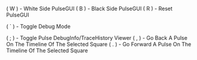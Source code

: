 ( W ) - White Side PulseGUI ( B ) - Black Side PulseGUI ( R ) - Reset PulseGUI

( ` ) - Toggle Debug Mode

( ; ) - Toggle Pulse DebugInfo/TraceHistory Viewer ( , ) - Go Back A Pulse On The Timeline Of The Selected Square ( . ) - Go Forward A Pulse On The Timeline Of The Selected Square
